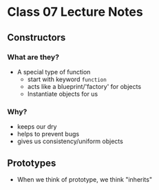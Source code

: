 # Class 07 Lecture Notes

## Constructors

### What are they?

- A special type of function
  - start with keyword `function`
  - acts like a blueprint/'factory' for objects
  - Instantiate objects for us

### Why?

- keeps our dry
- helps to prevent bugs
- gives us consistency/uniform objects

## Prototypes

- When we think of prototype, we think "inherits"
